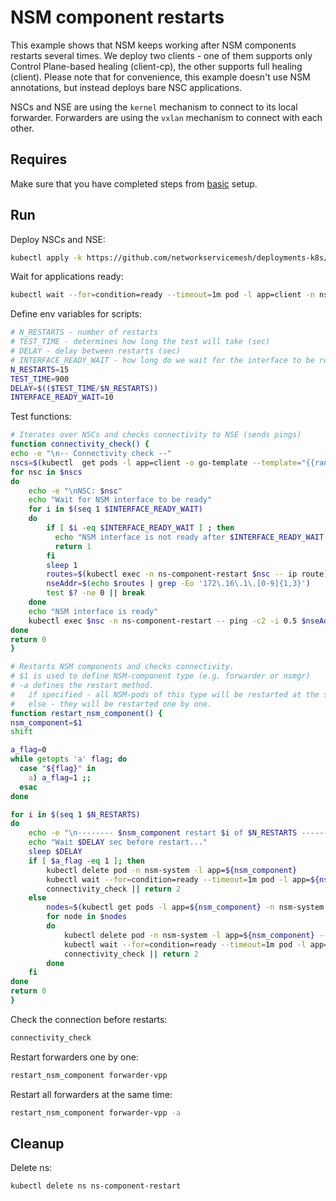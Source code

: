 # NSM component restarts

This example shows that NSM keeps working after NSM components restarts several times.
We deploy two clients - one of them supports only Control Plane-based healing (client-cp), the other supports full healing (client).
Please note that for convenience, this example doesn't use NSM annotations, but instead deploys bare NSC applications.

NSCs and NSE are using the `kernel` mechanism to connect to its local forwarder.
Forwarders are using the `vxlan` mechanism to connect with each other.

## Requires

Make sure that you have completed steps from [basic](../../basic) setup.

## Run

Deploy NSCs and NSE:
```bash
kubectl apply -k https://github.com/networkservicemesh/deployments-k8s/examples/heal_extended/component-restart?ref=4d3eed25f33434bf1cb8e3a268e33b60267c6558
```

Wait for applications ready:
```bash
kubectl wait --for=condition=ready --timeout=1m pod -l app=client -n ns-component-restart
```

Define env variables for scripts:
```bash
# N_RESTARTS - number of restarts
# TEST_TIME - determines how long the test will take (sec)
# DELAY - delay between restarts (sec)
# INTERFACE_READY_WAIT - how long do we wait for the interface to be ready (sec). Equals to NSM_REQUEST_TIMEOUT * 2 (for Close and Request)
N_RESTARTS=15
TEST_TIME=900
DELAY=$(($TEST_TIME/$N_RESTARTS))
INTERFACE_READY_WAIT=10
```

Test functions:
```bash
# Iterates over NSCs and checks connectivity to NSE (sends pings)
function connectivity_check() {
echo -e "\n-- Connectivity check --"
nscs=$(kubectl  get pods -l app=client -o go-template --template="{{range .items}}{{.metadata.name}} {{end}}" -n ns-component-restart)
for nsc in $nscs
do
    echo -e "\nNSC: $nsc"
    echo "Wait for NSM interface to be ready"
    for i in $(seq 1 $INTERFACE_READY_WAIT)
    do
        if [ $i -eq $INTERFACE_READY_WAIT ] ; then
          echo "NSM interface is not ready after $INTERFACE_READY_WAIT s"
          return 1
        fi
        sleep 1
        routes=$(kubectl exec -n ns-component-restart $nsc -- ip route)
        nseAddr=$(echo $routes | grep -Eo '172\.16\.1\.[0-9]{1,3}')
        test $? -ne 0 || break
    done
    echo "NSM interface is ready"
    kubectl exec $nsc -n ns-component-restart -- ping -c2 -i 0.5 $nseAddr || return 2
done
return 0
}

# Restarts NSM components and checks connectivity.
# $1 is used to define NSM-component type (e.g. forwarder or nsmgr)
# -a defines the restart method.
#   if specified - all NSM-pods of this type will be restarted at the same time.
#   else - they will be restarted one by one.
function restart_nsm_component() {
nsm_component=$1
shift

a_flag=0
while getopts 'a' flag; do
  case "${flag}" in
    a) a_flag=1 ;;
  esac
done

for i in $(seq 1 $N_RESTARTS)
do
    echo -e "\n-------- $nsm_component restart $i of $N_RESTARTS --------"
    echo "Wait $DELAY sec before restart..."
    sleep $DELAY
    if [ $a_flag -eq 1 ]; then
        kubectl delete pod -n nsm-system -l app=${nsm_component}
        kubectl wait --for=condition=ready --timeout=1m pod -l app=${nsm_component} -n nsm-system || return 1
        connectivity_check || return 2
    else
        nodes=$(kubectl get pods -l app=${nsm_component} -n nsm-system --template '{{range .items}}{{.spec.nodeName}}{{"\n"}}{{end}}')
        for node in $nodes
        do
            kubectl delete pod -n nsm-system -l app=${nsm_component} --field-selector spec.nodeName==${node}
            kubectl wait --for=condition=ready --timeout=1m pod -l app=${nsm_component} --field-selector spec.nodeName==${node} -n nsm-system || return 1
            connectivity_check || return 2
        done
    fi
done
return 0
}
```

Check the connection before restarts:
```bash
connectivity_check
```

Restart forwarders one by one:
```bash
restart_nsm_component forwarder-vpp
```

Restart all forwarders at the same time:
```bash
restart_nsm_component forwarder-vpp -a
```

## Cleanup

Delete ns:
```bash
kubectl delete ns ns-component-restart
```
